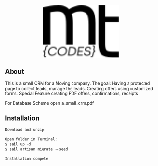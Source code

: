 <p align="center"><a href="https://laravel.com" target="_blank"><img src="https://raw.githubusercontent.com/mtaopp/a_small_CRM/17cfa1b925af70b0f1a80f5090a8e68c7f865b4d/public/svg/mt-logo.svg" width="250"></a></p>



## About

This is a small CRM for a Moving company.
The goal:
    Having a protected page to collect leads, manage the leads.
    Creating offers using customized forms.
    Special Feature creating PDF offers, confirmations, receipts
    
    
For Database Scheme open a_small_crm.pdf

## Installation
    Download and unzip

    Open folder in Terminal:
    $ sail up -d
    $ sail artisan migrate --seed

    Installation compete
